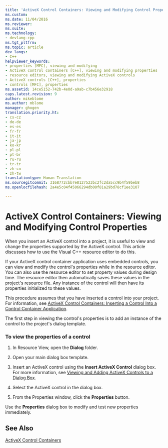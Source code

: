 ```yaml
---
title: 'ActiveX Control Containers: Viewing and Modifying Control Properties | Microsoft Docs'
ms.custom: 
ms.date: 11/04/2016
ms.reviewer: 
ms.suite: 
ms.technology:
- devlang-cpp
ms.tgt_pltfrm: 
ms.topic: article
dev_langs:
- C++
helpviewer_keywords:
- properties [MFC], viewing and modifying
- ActiveX control containers [C++], viewing and modifying properties
- resource editors, viewing and modifying ActiveX controls
- ActiveX controls [C++], properties
- controls [MFC], properties
ms.assetid: 14ce5152-742b-4e0d-a9ab-c7b456e32918
caps.latest.revision: 9
author: mikeblome
ms.author: mblome
manager: ghogen
translation.priority.ht:
- cs-cz
- de-de
- es-es
- fr-fr
- it-it
- ja-jp
- ko-kr
- pl-pl
- pt-br
- ru-ru
- tr-tr
- zh-cn
- zh-tw
translationtype: Human Translation
ms.sourcegitcommit: 3168772cbb7e8127523bc2fc2da5cc9b4f59beb8
ms.openlocfilehash: 2a4e5c04f45066294db00f81a29bd78cf1ee3107

---
```

# ActiveX Control Containers: Viewing and Modifying Control Properties
When you insert an ActiveX control into a project, it is useful to view and change the properties supported by the ActiveX control. This article discusses how to use the Visual C++ resource editor to do this.  
  
 If your ActiveX control container application uses embedded controls, you can view and modify the control's properties while in the resource editor. You can also use the resource editor to set property values during design time. The resource editor then automatically saves these values in the project's resource file. Any instance of the control will then have its properties initialized to these values.  
  
 This procedure assumes that you have inserted a control into your project. For information, see [ActiveX Control Containers: Inserting a Control Into a Control Container Application](../mfc/inserting-a-control-into-a-control-container-application.md).  
  
 The first step in viewing the control's properties is to add an instance of the control to the project's dialog template.  
  
### To view the properties of a control  
  
1.  In Resource View, open the **Dialog** folder.  
  
2.  Open your main dialog box template.  
  
3.  Insert an ActiveX control using the **Insert ActiveX Control** dialog box. For more information, see [Viewing and Adding ActiveX Controls to a Dialog Box](../mfc/viewing-and-adding-activex-controls-to-a-dialog-box.md).  
  
4.  Select the ActiveX control in the dialog box.  
  
5.  From the Properties window, click the **Properties** button.  
  
 Use the **Properties** dialog box to modify and test new properties immediately.  
  
## See Also  
 [ActiveX Control Containers](../mfc/activex-control-containers.md)




<!--HONumber=Jan17_HO1-->


